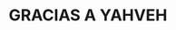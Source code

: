 ---
capo: 0
id: 77
lang: es-es
step: pre
subtitle: ''
tags:
- vin
- fin
- pas
- pen
- pax
title: GRACIAS A YAHVEH
---